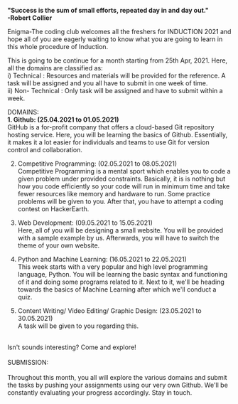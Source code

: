 
**"Success is the sum of small efforts, repeated day in and day out."**
<br>
**-Robert Collier**

Enigma-The coding club welcomes all the freshers for INDUCTION 2021 and hope all of you are eagerly waiting to know what you are going to learn in this whole procedure of Induction. 

This is going to be continue for a month starting from 25th Apr, 2021. Here, all the domains are classified as: <br>
i) Technical : Resources and materials will be provided for the reference. A task will be assigned and you all have to submit in one week of time. <br>
ii) Non- Technical : Only task will be assigned and have to submit within a week. <br>

DOMAINS: <br>
**1. Github: (25.04.2021 to 01.05.2021)** <br>
GitHub is a for-profit company that offers a cloud-based Git repository hosting service. Here, you will be learning the basics of Github. Essentially, it makes it a lot easier for individuals and teams to use Git for version control and collaboration.

2. Competitive Programming: (02.05.2021 to 08.05.2021) <br>
Competitive Programming is a mental sport which enables you to code a given problem under provided constraints. Basically, it is is nothing but how you code efficiently so your code will run in minimum time and take fewer resources like memory and hardware to run. Some practice problems will be given to you. After that, you have to attempt a coding contest on HackerEarth.

3. Web Development: (09.05.2021 to 15.05.2021) <br>
Here, all of you will be designing a small website. You will be provided with a sample example by us. Afterwards, you will have to switch the theme of your own website. 

4. Python and Machine Learning: (16.05.2021 to 22.05.2021) <br>
This week starts with a very popular and high level programming language, Python. You will be learning the basic syntax and functioning of it and doing some programs related to it. Next to it, we'll be heading towards the basics of Machine Learning after which we'll conduct a quiz.   

5. Content Writing/ Video Editing/ Graphic Design: (23.05.2021 to 30.05.2021) <br>
A task will be given to you regarding this.
<br>
Isn't sounds interesting? Come and explore!
<br>
<br>
SUBMISSION: <br>
<br>
Throughout this month, you all will explore the various domains and submit the tasks by pushing your assignments using our very own Github. We'll be constantly evaluating your progress accordingly. Stay in touch.
